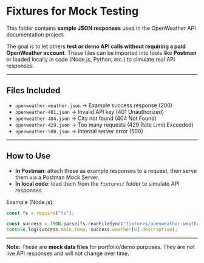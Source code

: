 # Fixtures for Mock Testing

This folder contains **sample JSON responses** used in the OpenWeather API documentation project.  

The goal is to let others **test or demo API calls without requiring a paid OpenWeather account**. These files can be imported into tools like **Postman** or loaded locally in code (Node.js, Python, etc.) to simulate real API responses.

---

## Files Included

- `openweather-weather.json` → Example success response (200)  
- `openweather-401.json` → Invalid API key (401 Unauthorized)  
- `openweather-404.json` → City not found (404 Not Found)  
- `openweather-429.json` → Too many requests (429 Rate Limit Exceeded)  
- `openweather-500.json` → Internal server error (500)  

---

## How to Use

- **In Postman**: attach these as example responses to a request, then serve them via a Postman Mock Server.  
- **In local code**: load them from the `fixtures/` folder to simulate API responses.  

Example (Node.js):

```js
const fs = require("fs");

const success = JSON.parse(fs.readFileSync("fixtures/openweather-weather.json", "utf8"));
console.log(success.main.temp, success.weather[0].description);
```

---

**Note:** These are **mock data files** for portfolio/demo purposes. They are not live API responses and will not change over time.
